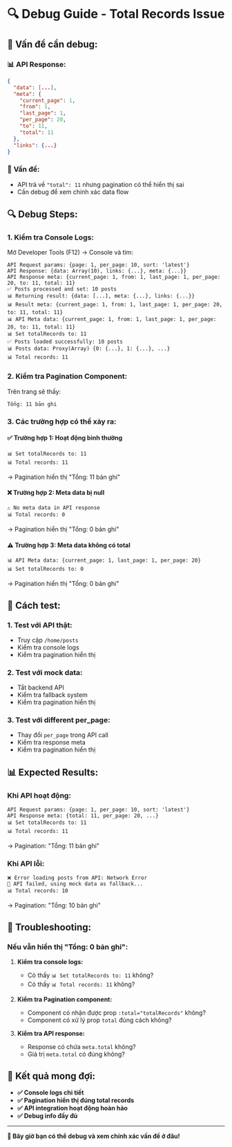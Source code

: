 # 🔍 Debug Guide - Total Records Issue

## 🎯 **Vấn đề cần debug:**

### 📊 **API Response:**
```json
{
  "data": [...],
  "meta": {
    "current_page": 1,
    "from": 1,
    "last_page": 1,
    "per_page": 20,
    "to": 11,
    "total": 11
  },
  "links": {...}
}
```

### 🐛 **Vấn đề:**
- API trả về `"total": 11` nhưng pagination có thể hiển thị sai
- Cần debug để xem chính xác data flow

## 🔍 **Debug Steps:**

### **1. Kiểm tra Console Logs:**

Mở Developer Tools (F12) → Console và tìm:

```
API Request params: {page: 1, per_page: 10, sort: 'latest'}
API Response: {data: Array(10), links: {...}, meta: {...}}
API Response meta: {current_page: 1, from: 1, last_page: 1, per_page: 20, to: 11, total: 11}
✅ Posts processed and set: 10 posts
📊 Returning result: {data: [...], meta: {...}, links: {...}}
📊 Result meta: {current_page: 1, from: 1, last_page: 1, per_page: 20, to: 11, total: 11}
📊 API Meta data: {current_page: 1, from: 1, last_page: 1, per_page: 20, to: 11, total: 11}
📊 Set totalRecords to: 11
✅ Posts loaded successfully: 10 posts
📊 Posts data: Proxy(Array) {0: {...}, 1: {...}, ...}
📊 Total records: 11
```

### **2. Kiểm tra Pagination Component:**

Trên trang sẽ thấy:
```
Tổng: 11 bản ghi
```

### **3. Các trường hợp có thể xảy ra:**

#### ✅ **Trường hợp 1: Hoạt động bình thường**
```
📊 Set totalRecords to: 11
📊 Total records: 11
```
→ Pagination hiển thị "Tổng: 11 bản ghi"

#### ❌ **Trường hợp 2: Meta data bị null**
```
⚠️ No meta data in API response
📊 Total records: 0
```
→ Pagination hiển thị "Tổng: 0 bản ghi"

#### ⚠️ **Trường hợp 3: Meta data không có total**
```
📊 API Meta data: {current_page: 1, last_page: 1, per_page: 20}
📊 Set totalRecords to: 0
```
→ Pagination hiển thị "Tổng: 0 bản ghi"

## 🎯 **Cách test:**

### **1. Test với API thật:**
- Truy cập `/home/posts`
- Kiểm tra console logs
- Kiểm tra pagination hiển thị

### **2. Test với mock data:**
- Tắt backend API
- Kiểm tra fallback system
- Kiểm tra pagination hiển thị

### **3. Test với different per_page:**
- Thay đổi `per_page` trong API call
- Kiểm tra response meta
- Kiểm tra pagination hiển thị

## 📊 **Expected Results:**

### **Khi API hoạt động:**
```
API Request params: {page: 1, per_page: 10, sort: 'latest'}
API Response meta: {total: 11, per_page: 20, ...}
📊 Set totalRecords to: 11
📊 Total records: 11
```
→ Pagination: "Tổng: 11 bản ghi"

### **Khi API lỗi:**
```
❌ Error loading posts from API: Network Error
🔄 API failed, using mock data as fallback...
📊 Total records: 10
```
→ Pagination: "Tổng: 10 bản ghi"

## 🔧 **Troubleshooting:**

### **Nếu vẫn hiển thị "Tổng: 0 bản ghi":**

1. **Kiểm tra console logs:**
   - Có thấy `📊 Set totalRecords to: 11` không?
   - Có thấy `📊 Total records: 11` không?

2. **Kiểm tra Pagination component:**
   - Component có nhận được prop `:total="totalRecords"` không?
   - Component có xử lý prop `total` đúng cách không?

3. **Kiểm tra API response:**
   - Response có chứa `meta.total` không?
   - Giá trị `meta.total` có đúng không?

## 🎉 **Kết quả mong đợi:**

- **✅ Console logs chi tiết**
- **✅ Pagination hiển thị đúng total records**
- **✅ API integration hoạt động hoàn hảo**
- **✅ Debug info đầy đủ**

---

**🎯 Bây giờ bạn có thể debug và xem chính xác vấn đề ở đâu!**
